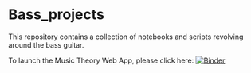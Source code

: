 # Bass_projects
This repository contains a collection of notebooks and scripts revolving around the bass guitar. 

To launch the Music Theory Web App, please click here: [![Binder](https://mybinder.org/badge_logo.svg)](https://mybinder.org/v2/gh/RenaudGaudron/Bass_projects/main?urlpath=voila%2Frender%2FMusic_theory%2FMusic_theory_bass.ipynb)
